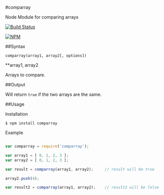 #comparray

Node Module for comparing arrays

[![Build Status](https://travis-ci.org/JonathanPrince/comparray.svg?branch=master)](https://travis-ci.org/JonathanPrince/comparray)

[![NPM](https://nodei.co/npm/comparray.png?downloads=true)](https://nodei.co/npm/comparray/)

##Syntax

```comparray(array1, array2[, options])```

**array1, array2

Arrays to compare.

##Output

Will return `true` if the two arrays are the same.

##Usage

Installation

```
$ npm install comparray
```

Example
```js

var comparray = require('comparray');

var array1 = [ 0, 1, 2, 3 ];
var array2 = [ 0, 1, 2, 3 ];

var result = comparray(array1, array2);     // result will be true

array2.push(4);

var result2 = comparray(array1, array2);    // result2 will be false

```
